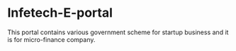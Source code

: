 # Infetech-E-portal
This portal contains various government  scheme for startup business  and it is for micro-finance company.
